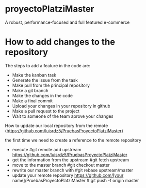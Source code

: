 # proyectoPlatziMaster
A robust, performance-focused and full featured e-commerce
# How to add changes to the repository

The steps to add a feature in the code are:

- Make the kanban task
- Generate the issue from the task
- Make pull from the principal repository
- Make a git branch
- Make the changes in the code
- Make a final commit 
- Upload your changes in your repository in github
- Make a pull request to the project 
- Wait to someone of the team aprove your changes
  
How to update our local repository from the remote (https://github.com/luisrdz5/PruebasProyectoPlatziMaster)

the first time we need to create a reference to the remote repository 


- execute #git remote add upstream https://github.com/luisrdz5/PruebasProyectoPlatziMaster
- get the information from the upstream #git fetch upstream
- move to the master branch #git checkout master
- rewrite our master branch with #git rebase upstream/master
- update your remote repository https://github.com/[your name]/PruebasProyectoPlatziMaster  # git push -f origin master

